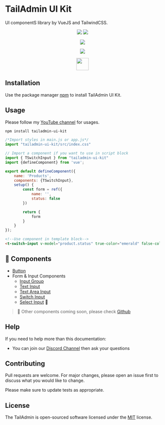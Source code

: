 # TailAdmin UI Kit

UI componentS library by VueJS and TailwindCSS.

<p align="center">
  <img src="https://img.shields.io/badge/Tailwind_CSS-38B2AC?style=for-the-badge&logo=tailwind-css&logoColor=white" />
  <img src="https://img.shields.io/badge/Vue.js-35495E?style=for-the-badge&logo=vuedotjs&logoColor=4FC08D" />
</p>
<p align="center">

<a href="https://ko-fi.com/sinanaydogan" target="_blank">
    <img src="https://ko-fi.com/img/githubbutton_sm.svg">
</a>

</p>

<p align="center">
<a href="https://www.buymeacoffee.com/sinanaydogan">
    <img src="https://img.buymeacoffee.com/button-api/?text=Buy me a coffee&emoji=&slug=sinanaydogan&button_colour=FFDD00&font_colour=000000&font_family=Lato&outline_colour=000000&coffee_colour=ffffff">
</a>
</p>

<p align="center">
<a href="https://discord.gg/TnjA2GqYmw">
    <img src="https://v2.tailadmin.dev/img/demo/discord.svg" height="40">
</a>
</p>

## Installation

Use the package manager [npm](https://pip.pypa.io/en/stable/) to install TailAdmin UI Kit.

## Usage

Please follow my [YouTube channel](https://www.youtube.com/playlist?list=PLbdS49WKsrOXTo_X_Ja6P3zll1yyhoIYN) for usages.

```bash
npm install tailadmin-ui-kit
```

```js
/*Import styles in main.js or app.js*/
import "tailadmin-ui-kit/src/index.css"
```

```javascript
// Import a component if you want to use in script block
import { TSwitchInput } from "tailadmin-ui-kit"
import {defineComponent} from 'vue';

export default defineComponent({
    name: 'Products',
    components: {TSwitchInput},
    setup() {
        const form = ref({
            name: '',
            status: false
        })

        return {
            form
        }
    }
});
```

```html
<!--Use component in template block-->
<t-switch-input v-model="product.status" true-color="emerald" false-color="rose" loading/>

```

## :rocket: Components

- [Button](https://youtu.be/A42a0Tcls5s)
- Form & Input Components
  - [Input Group](https://youtu.be/EanH8XQNMU8)
  - [Text Input](https://youtu.be/EanH8XQNMU8)
  - [Text Area Input](https://youtu.be/cCQSoqIfJMM)
  - [Switch Input](https://youtu.be/a5RpQl2cnEs)
  - [Select Input](https://youtu.be/nJ4bQjdvxPM) 🚀

> :telescope: Other components coming soon, please check [Github](https://github.com/sinan-aydogan/tailadmin-ui-kit)

## Help

If you need to help more than this documentation:
- You can join our [Discord Channel](https://discord.gg/TnjA2GqYmw) then ask your questions

## Contributing

Pull requests are welcome. For major changes, please open an issue first to discuss what you would like to change.

Please make sure to update tests as appropriate.

## License

The TailAdmin is open-sourced software licensed under the [MIT](https://opensource.org/licenses/MIT) license.
